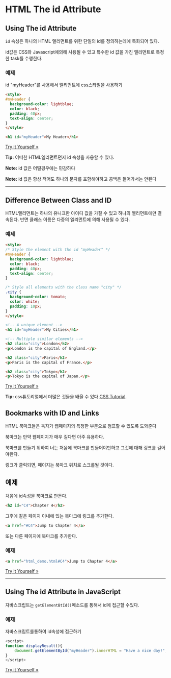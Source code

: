 # HTML The id Attribute

## Using The id Attribute

`id` 속성은 하나의 HTML 엘리먼트를 위한 단일의 id를 정의하는데에 특화되어 있다.

id값은 CSS와 Javascript에의해 사용될 수 있고 특수한 id 값을 가진 엘리먼트로 특정한 task를 수행한다.

### 예제

id "myHeader"를 사용해서 엘리먼트에 css스타일을 사용하기

```html
<style>
#myHeader {
  background-color: lightblue;
  color: black;
  padding: 40px;
  text-align: center;
}
</style>

<h1 id="myHeader">My Header</h1>
```

[Try it Yourself »](https://www.w3schools.com/html/tryit.asp?filename=tryhtml_id_css)

**Tip:** 어떠한 HTML엘리먼트던지 id 속성을 사용할 수 있다.

**Note:** id 값은 어떨경우에는 민감하다

**Note:** id 값은 항상 적어도 하나의 문자를 포함해야하고 공백은 들어가서는 안된다

------

## Difference Between Class and ID

HTML엘리먼트는 하나의 유니크한 아이디 값을 가질 수 있고 하나의 엘리먼트에만 결속된다. 반면 클래스 이름은 다중의 엘리먼트에 의해 사용될 수 있다.

### 예제

```html
<style>
/* Style the element with the id "myHeader" */
#myHeader {
  background-color: lightblue;
  color: black;
  padding: 40px;
  text-align: center;
}

/* Style all elements with the class name "city" */
.city {
  background-color: tomato;
  color: white;
  padding: 10px;
}
</style>

<!-- A unique element -->
<h1 id="myHeader">My Cities</h1>

<!-- Multiple similar elements -->
<h2 class="city">London</h2>
<p>London is the capital of England.</p>

<h2 class="city">Paris</h2>
<p>Paris is the capital of France.</p>

<h2 class="city">Tokyo</h2>
<p>Tokyo is the capital of Japan.</p>
```

[Try it Yourself »](https://www.w3schools.com/html/tryit.asp?filename=tryhtml_id_class)

**Tip:** css튜토리얼에서 더많은 것들을 배울 수 있다 [CSS Tutorial](https://www.w3schools.com/css/default.asp).

## Bookmarks with ID and Links

HTML 북마크들은 독자가 웹페이지의 특정한 부분으로 점프할 수 있도록 도와준다

북마크는 만약 웹페이지가 매우 길다면 아주 유용하다.

북마크를 만들기 위하여 너는 처음에 북마크를 만들어야만하고 그것에 대해 링크를 걸어야한다.

링크가 클릭되면, 페이지는 북마크 위치로 스크롤될 것이다.

## 예제

처음에 id속성을 북마크로 만든다.

```html
<h2 id="C4">Chapter 4</h2>
```

그후에 같은 페이지 이내에 있는 북마크에 링크를 추가한다.

```html
<a href="#C4">Jump to Chapter 4</a>
```

또는 다른 페이지에 북마크를 추가한다.

### 예제

```html
<a href="html_demo.html#C4">Jump to Chapter 4</a>
```

[Try it Yourself »](https://www.w3schools.com/html/tryit.asp?filename=tryhtml_links_bookmark)

------

## Using The id Attribute in JavaScript

자바스크립트는 `getElementBtId()`메소드를 통해서 id에 접근할 수있다.

### 예제

자바스크립트를통하여 id속성에 접근하기

```javascript
<script>
function displayResult(){  
	document.getElementById("myHeader").innerHTML = "Have a nice day!";
}
</script>
```

[Try it Yourself »](https://www.w3schools.com/html/tryit.asp?filename=tryhtml_id_js)

